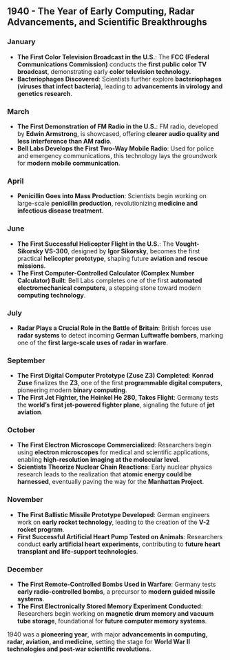 ## **1940 - The Year of Early Computing, Radar Advancements, and Scientific Breakthroughs**  

### **January**  
- **The First Color Television Broadcast in the U.S.**: The **FCC (Federal Communications Commission)** conducts the **first public color TV broadcast**, demonstrating early **color television technology**.  
- **Bacteriophages Discovered**: Scientists further explore **bacteriophages (viruses that infect bacteria)**, leading to **advancements in virology and genetics research**.  

### **March**  
- **The First Demonstration of FM Radio in the U.S.**: FM radio, developed by **Edwin Armstrong**, is showcased, offering **clearer audio quality and less interference than AM radio**.  
- **Bell Labs Develops the First Two-Way Mobile Radio**: Used for police and emergency communications, this technology lays the groundwork for **modern mobile communication**.  

### **April**  
- **Penicillin Goes into Mass Production**: Scientists begin working on large-scale **penicillin production**, revolutionizing **medicine and infectious disease treatment**.  

### **June**  
- **The First Successful Helicopter Flight in the U.S.**: The **Vought-Sikorsky VS-300**, designed by **Igor Sikorsky**, becomes the first practical **helicopter prototype**, shaping future **aviation and rescue missions**.  
- **The First Computer-Controlled Calculator (Complex Number Calculator) Built**: Bell Labs completes one of the first **automated electromechanical computers**, a stepping stone toward modern **computing technology**.  

### **July**  
- **Radar Plays a Crucial Role in the Battle of Britain**: British forces use **radar systems** to detect incoming **German Luftwaffe bombers**, marking one of the **first large-scale uses of radar in warfare**.  

### **September**  
- **The First Digital Computer Prototype (Zuse Z3) Completed**: **Konrad Zuse** finalizes the **Z3**, one of the first **programmable digital computers**, pioneering modern **binary computing**.  
- **The First Jet Fighter, the Heinkel He 280, Takes Flight**: Germany tests the **world’s first jet-powered fighter plane**, signaling the future of **jet aviation**.  

### **October**  
- **The First Electron Microscope Commercialized**: Researchers begin using **electron microscopes** for medical and scientific applications, enabling **high-resolution imaging at the molecular level**.  
- **Scientists Theorize Nuclear Chain Reactions**: Early nuclear physics research leads to the realization that **atomic energy could be harnessed**, eventually paving the way for the **Manhattan Project**.  

### **November**  
- **The First Ballistic Missile Prototype Developed**: German engineers work on **early rocket technology**, leading to the creation of the **V-2 rocket program**.  
- **First Successful Artificial Heart Pump Tested on Animals**: Researchers conduct **early artificial heart experiments**, contributing to **future heart transplant and life-support technologies**.  

### **December**  
- **The First Remote-Controlled Bombs Used in Warfare**: Germany tests **early radio-controlled bombs**, a precursor to **modern guided missile systems**.  
- **The First Electronically Stored Memory Experiment Conducted**: Researchers begin working on **magnetic drum memory and vacuum tube storage**, foundational for **future computer memory systems**.  

1940 was a **pioneering year**, with major **advancements in computing, radar, aviation, and medicine**, setting the stage for **World War II technologies and post-war scientific revolutions**.
